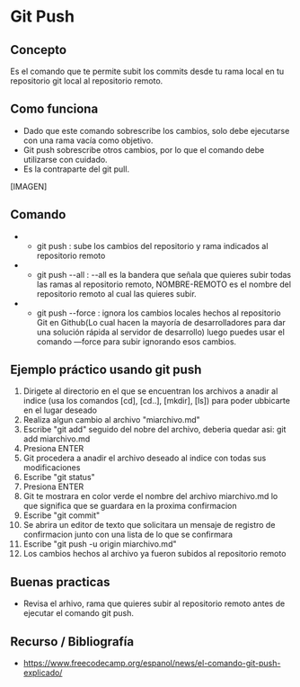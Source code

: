 # Git Push

## Concepto

Es el comando que te permite subit los commits desde tu rama local en tu repositorio git local al repositorio remoto.

## Como funciona

- Dado que este comando sobrescribe los cambios, solo debe ejecutarse con una rama vacía como objetivo.
- Git push sobrescribe otros cambios, por lo que el comando debe utilizarse con cuidado.
- Es la contraparte del git pull.

[IMAGEN]

## Comando

+ - git push <nombre del repositorio> <nombre de la rama> : sube los cambios del repositorio y rama indicados al repositorio remoto
+ - git push --all <NOMBRE-REMOTO> : --all es la bandera que señala que quieres subir todas las ramas al repositorio remoto, NOMBRE-REMOTO es el nombre del repositorio remoto al cual las quieres subir.
+ - git push --force <NOMBRE-REMOTO> <RAMA-REMOTA> : ignora los cambios locales hechos al repositorio Git en Github(Lo cual hacen la mayoría de desarrolladores para dar una solución rápida al servidor de desarrollo) luego puedes usar el comando —force para subir ignorando esos cambios.

## Ejemplo práctico usando git push 

1. Dirigete al directorio en el que se encuentran los archivos a anadir al indice (usa los comandos [cd], [cd..], [mkdir], [ls]) para poder ubbicarte en el lugar deseado
2. Realiza algun cambio al archivo "miarchivo.md"
3. Escribe "git add" seguido del nobre del archivo, deberia quedar asi: git add miarchivo.md
4. Presiona ENTER
5. Git procedera a anadir el archivo deseado al indice con todas sus modificaciones
6. Escribe "git status"
7. Presiona ENTER
8. Git te mostrara en color verde el nombre del archivo miarchivo.md lo que significa que se guardara en la proxima confirmacion
9. Escribe "git commit"
10. Se abrira un editor de texto que solicitara un mensaje de registro de confirmacion junto con una lista de lo que se confirmara
11. Escribe "git push -u origin miarchivo.md"
12. Los cambios hechos al archivo ya fueron subidos al repositorio remoto

## Buenas practicas

- Revisa el arhivo, rama que quieres subir al repositorio remoto antes de ejecutar el comando git push.

## Recurso / Bibliografía
- https://www.freecodecamp.org/espanol/news/el-comando-git-push-explicado/ 
